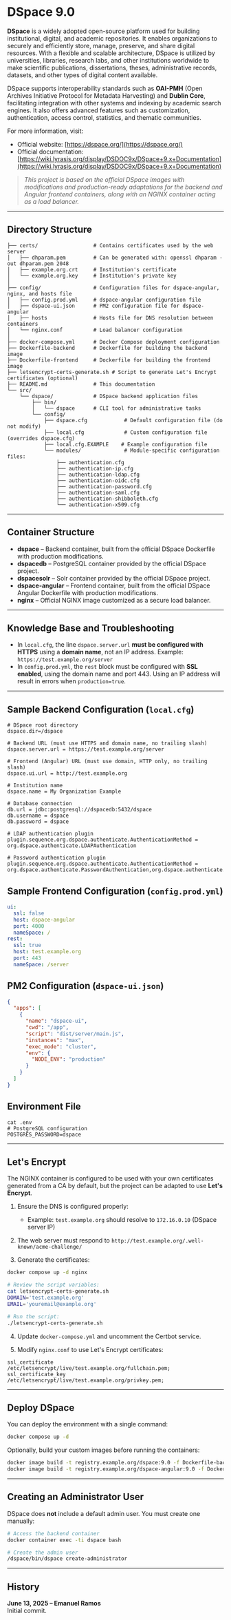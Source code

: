 # DSpace 9.0

**DSpace** is a widely adopted open-source platform used for building institutional, digital, and academic repositories. It enables organizations to securely and efficiently store, manage, preserve, and share digital resources. With a flexible and scalable architecture, DSpace is utilized by universities, libraries, research labs, and other institutions worldwide to make scientific publications, dissertations, theses, administrative records, datasets, and other types of digital content available.

DSpace supports interoperability standards such as **OAI-PMH** (Open Archives Initiative Protocol for Metadata Harvesting) and **Dublin Core**, facilitating integration with other systems and indexing by academic search engines. It also offers advanced features such as customization, authentication, access control, statistics, and thematic communities.

For more information, visit:

- Official website: [https://dspace.org/](https://dspace.org/)
- Official documentation: [https://wiki.lyrasis.org/display/DSDOC9x/DSpace+9.x+Documentation](https://wiki.lyrasis.org/display/DSDOC9x/DSpace+9.x+Documentation)

> *This project is based on the official DSpace images with modifications and production-ready adaptations for the backend and Angular frontend containers, along with an NGINX container acting as a load balancer.*

---

## Directory Structure

```
├── certs/                  # Contains certificates used by the web server
│   ├── dhparam.pem         # Can be generated with: openssl dhparam -out dhparam.pem 2048
│   ├── example.org.crt     # Institution's certificate
│   └── example.org.key     # Institution's private key
│
├── config/                 # Configuration files for dspace-angular, nginx, and hosts file
│   ├── config.prod.yml     # dspace-angular configuration file
│   ├── dspace-ui.json      # PM2 configuration file for dspace-angular
│   ├── hosts               # Hosts file for DNS resolution between containers
│   └── nginx.conf          # Load balancer configuration
│
├── docker-compose.yml      # Docker Compose deployment configuration
├── Dockerfile-backend      # Dockerfile for building the backend image
├── Dockerfile-frontend     # Dockerfile for building the frontend image
├── letsencrypt-certs-generate.sh # Script to generate Let's Encrypt certificates (optional)
├── README.md               # This documentation
└── src/
    └── dspace/             # DSpace backend application files
        ├── bin/
        │   └── dspace      # CLI tool for administrative tasks
        └── config/
            ├── dspace.cfg            # Default configuration file (do not modify)
            ├── local.cfg             # Custom configuration file (overrides dspace.cfg)
            ├── local.cfg.EXAMPLE    # Example configuration file
            └── modules/              # Module-specific configuration files:
                ├── authentication.cfg
                ├── authentication-ip.cfg
                ├── authentication-ldap.cfg
                ├── authentication-oidc.cfg
                ├── authentication-password.cfg
                ├── authentication-saml.cfg
                ├── authentication-shibboleth.cfg
                └── authentication-x509.cfg
```

---

## Container Structure

- **dspace** – Backend container, built from the official DSpace Dockerfile with production modifications.
- **dspacedb** – PostgreSQL container provided by the official DSpace project.
- **dspacesolr** – Solr container provided by the official DSpace project.
- **dspace-angular** – Frontend container, built from the official DSpace Angular Dockerfile with production modifications.
- **nginx** – Official NGINX image customized as a secure load balancer.

---

## Knowledge Base and Troubleshooting

- In `local.cfg`, the line `dspace.server.url` **must be configured with HTTPS** using a **domain name**, not an IP address. Example: `https://test.example.org/server`
- In `config.prod.yml`, the `rest` block must be configured with **SSL enabled**, using the domain name and port 443. Using an IP address will result in errors when `production=true`.

---

## Sample Backend Configuration (`local.cfg`)

```properties
# DSpace root directory
dspace.dir=/dspace

# Backend URL (must use HTTPS and domain name, no trailing slash)
dspace.server.url = https://test.example.org/server

# Frontend (Angular) URL (must use domain, HTTP only, no trailing slash)
dspace.ui.url = http://test.example.org

# Institution name
dspace.name = My Organization Example

# Database connection
db.url = jdbc:postgresql://dspacedb:5432/dspace
db.username = dspace
db.password = dspace

# LDAP authentication plugin
plugin.sequence.org.dspace.authenticate.AuthenticationMethod = org.dspace.authenticate.LDAPAuthentication

# Password authentication plugin
plugin.sequence.org.dspace.authenticate.AuthenticationMethod = org.dspace.authenticate.PasswordAuthentication,org.dspace.authenticate.LDAPAuthentication
```

## Sample Frontend Configuration (`config.prod.yml`)

```yaml
ui:
  ssl: false
  host: dspace-angular
  port: 4000
  nameSpace: /
rest:
  ssl: true
  host: test.example.org
  port: 443
  nameSpace: /server
```

## PM2 Configuration (`dspace-ui.json`)

```json
{
  "apps": [
    {
      "name": "dspace-ui",
      "cwd": "/app",
      "script": "dist/server/main.js",
      "instances": "max",
      "exec_mode": "cluster",
      "env": {
        "NODE_ENV": "production"
      }
    }
  ]
}
```

## Environment File

```
cat .env
# PostgreSQL configuration
POSTGRES_PASSWORD=dspace
```

---

## Let's Encrypt

The NGINX container is configured to be used with your own certificates generated from a CA by default, but the project can be adapted to use **Let's Encrypt**.

1. Ensure the DNS is configured properly:

   - Example: `test.example.org` should resolve to `172.16.0.10` (DSpace server IP)

2. The web server must respond to `http://test.example.org/.well-known/acme-challenge/`

3. Generate the certificates:

```bash
docker compose up -d nginx

# Review the script variables:
cat letsencrypt-certs-generate.sh
DOMAIN='test.example.org'
EMAIL='youremail@example.org'

# Run the script:
./letsencrypt-certs-generate.sh
```

4. Update `docker-compose.yml` and uncomment the Certbot service.

5. Modify `nginx.conf` to use Let's Encrypt certificates:

```nginx
ssl_certificate     /etc/letsencrypt/live/test.example.org/fullchain.pem;
ssl_certificate_key /etc/letsencrypt/live/test.example.org/privkey.pem;
```

---

## Deploy DSpace

You can deploy the environment with a single command:

```bash
docker compose up -d
```

Optionally, build your custom images before running the containers:

```bash
docker image build -t registry.example.org/dspace:9.0 -f Dockerfile-backend .
docker image build -t registry.example.org/dspace-angular:9.0 -f Dockerfile-frontend .
```

---

## Creating an Administrator User

DSpace does **not** include a default admin user. You must create one manually:

```bash
# Access the backend container
docker container exec -ti dspace bash

# Create the admin user
/dspace/bin/dspace create-administrator
```

---

## History

**June 13, 2025 – Emanuel Ramos**\
Initial commit.

